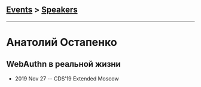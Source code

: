 ## [Events](../README.md) > [Speakers](../speakers.md)
---

# Анатолий Остапенко

## WebAuthn в реальной жизни
- 2019 Nov 27 -- CDS’19 Extended Moscow    
